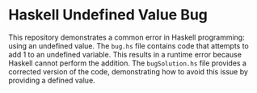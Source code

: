 # Haskell Undefined Value Bug

This repository demonstrates a common error in Haskell programming: using an undefined value. The `bug.hs` file contains code that attempts to add 1 to an undefined variable. This results in a runtime error because Haskell cannot perform the addition. The `bugSolution.hs` file provides a corrected version of the code, demonstrating how to avoid this issue by providing a defined value.